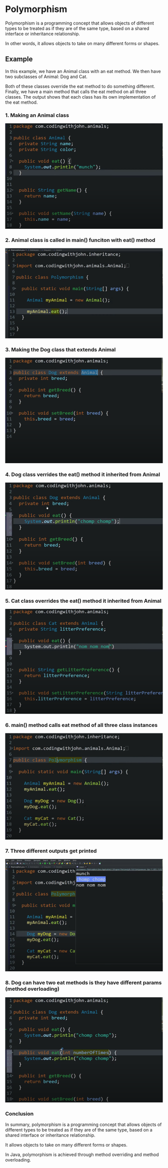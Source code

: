 # Polymorphism

Polymorphism is a programming concept that allows objects of different types to be treated as if they are of the same type, based on a shared interface or inheritance relationship.

In other words, it allows objects to take on many different forms or shapes.

## Example

In this example, we have an Animal class with an eat method. We then have two subclasses of Animal: Dog and Cat.

Both of these classes override the eat method to do something different. 
Finally, we have a main method that calls the eat method on all three classes. The output shows that each class has its own implementation of the eat method.

### 1. Making an Animal class
![1](1_animal_class.png)

### 2. Animal class is called in main() funciton with eat() method
![2](2_animal_calls_eat_in_main_function.png)

### 3. Making the Dog class that extends Animal 
![3](3_dog_class.png)

### 4. Dog class verrides the eat() method it inherited from Animal
![4](4_dog_class_overrides_eat_method.png)

### 5. Cat class overrides the eat() method it inherited from Animal
![5](5_cat_class_extends_animal_and_overrides_eat_method.png)

### 6. main() method calls eat method of all three class instances
![6](6_main_method_calls_eat_method_of_all_three_classes.png)

### 7. Three different outputs get printed
![7](7_three_different_outputs_get_printed.png)

### 8. Dog can have two eat methods is they have different params (method overloading)
![8](8_dog_has_two_eat_methods-method_over_loading.png)


### Conclusion
In summary, polymorphism is a programming concept that allows objects of different types to be treated as if they are of the same type, based on a shared interface or inheritance relationship. 

It allows objects to take on many different forms or shapes. 

In Java, polymorphism is achieved through method overriding and method overloading.
